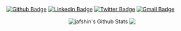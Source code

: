 [![Github Badge](http://img.shields.io/badge/-Github-black?style=flat-square&logo=github&link=https://github.com/jafshin/)](https://github.com/jafshin/) 
[![Linkedin Badge](https://img.shields.io/badge/-LinkedIn-blue?style=flat-square&logo=Linkedin&logoColor=white&link=https://www.linkedin.com/in/jafshin/)](https://www.linkedin.com/in/jafshin/)
[![Twitter Badge](https://img.shields.io/badge/-Twitter-blue?style=flat-square&logo=Twitter&logoColor=white&link=https://twitter.com/jxafshin)](https://twitter.com/_jafshin_)
[![Gmail Badge](https://img.shields.io/badge/-Gmail-d14836?style=flat-square&logo=Gmail&logoColor=white&link=mailto:jxafshin@gmail.com)](mailto:jxafshin@gmail.com)

<p align="center">
<img align="center" src="https://github-readme-stats.vercel.app/api?username=jafshin&show_icons=true&line_height=21&count_private=true&show_icons=true&theme=vue&hide=stars,prs" alt="jafshin's Github Stats" />
<img align="center" src="https://github-readme-stats.vercel.app/api/top-langs/?username=jafshin&theme=vue&line_height=27&layout=compact" />
</p>
